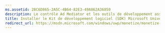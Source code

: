```yaml
---
ms.assetid: 28C6D865-2A5C-4B64-82E3-49A862A36850
description: Le contrôle Ad Mediator et les outils de développement associés sont disponibles dans le Kit de développement logiciel (SDK) Microsoft Universal Ad Client.
title: Installer le Kit de développement logiciel (SDK) Microsoft Universal Ad Client
redirect_url: https://msdn.microsoft.com/windows/uwp/monetize/monetize-your-app-with-the-microsoft-store-engagement-and-monetization-sdk
---
```



<!--HONumber=Mar16_HO5-->


